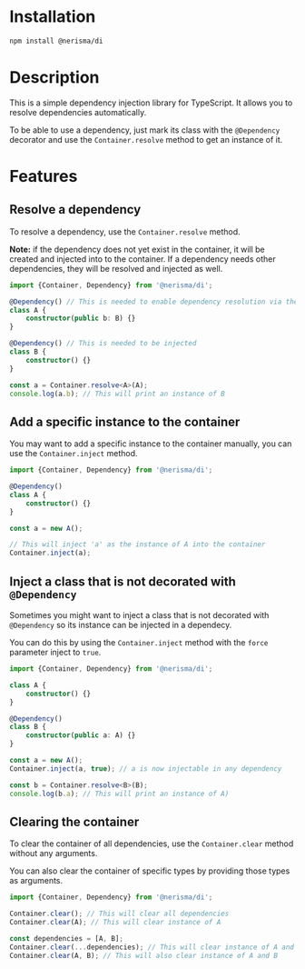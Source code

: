 # Installation
```bash
npm install @nerisma/di
```

# Description

This is a simple dependency injection library for TypeScript. It allows you to resolve dependencies automatically.

To be able to use a dependency, just mark its class with the `@Dependency` decorator and use the `Container.resolve` method to get an instance of it.

# Features

## Resolve a dependency 

To resolve a dependency, use the `Container.resolve` method.

**Note:** if the dependency does not yet exist in the container, it will be created and injected into to the container. 
If a dependency needs other dependencies, they will be resolved and injected as well.

```typescript
import {Container, Dependency} from '@nerisma/di';

@Dependency() // This is needed to enable dependency resolution via the constructor
class A {
    constructor(public b: B) {}
}

@Dependency() // This is needed to be injected
class B {
    constructor() {}
}

const a = Container.resolve<A>(A);
console.log(a.b); // This will print an instance of B
```

## Add a specific instance to the container

You may want to add a specific instance to the container manually, you can use the `Container.inject` method.

```typescript
import {Container, Dependency} from '@nerisma/di';

@Dependency()
class A {
    constructor() {}
}

const a = new A();

// This will inject 'a' as the instance of A into the container
Container.inject(a);
```

## Inject a class that is not decorated with `@Dependency`

Sometimes you might want to inject a class that is not decorated with `@Dependency` so its instance can be injected in a dependecy.

You can do this by using the `Container.inject` method with the `force` parameter inject to `true`.

```typescript
import {Container, Dependency} from '@nerisma/di';

class A {
    constructor() {}
}

@Dependency()
class B {
    constructor(public a: A) {}
}

const a = new A();
Container.inject(a, true); // a is now injectable in any dependency

const b = Container.resolve<B>(B);
console.log(b.a); // This will print an instance of A)
```

## Clearing the container

To clear the container of all dependencies, use the `Container.clear` method without any arguments.

You can also clear the container of specific types by providing those types as arguments.

```typescript
import {Container, Dependency} from '@nerisma/di';

Container.clear(); // This will clear all dependencies
Container.clear(A); // This will clear instance of A

const dependencies = [A, B];
Container.clear(...dependencies); // This will clear instance of A and B
Container.clear(A, B); // This will also clear instance of A and B
```